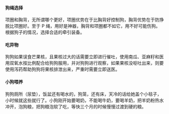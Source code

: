 #### 狗绳选择

项圈和胸背，无所谓哪个更好，项圈优势在于比胸背好控制狗，胸背优势在于防挣脱比项圈好。至于 P 绳，用好是神器，胸背和项圈都不如它，用不好可能伤狗。根据狗子的情况，选择合适的牵引装备。

#### 吃异物

狗狗如果误食芒果核，且果核过大的话需要立即进行催吐，使用南瓜、亚麻籽和医用双氧水按比例配合给狗狗服用，并对狗狗进行观察，如果果核没呕吐出来，则要使用泻药帮助狗狗将果核排泄出来，严重时需要立即送医。

#### 小狗喂养

狗狗厕所（尿垫），饭盆还有喝水的，狗笼，还有床，天冷的话给她盖个小毯子，小时候就这些就行了。小狗刚开始要喝奶，不能喝牛奶，要喝羊奶，把羊奶粉热水冲开，泡狗粮，把狗粮泡软了吃，等快三个月的时候慢慢过渡到硬的粮。

